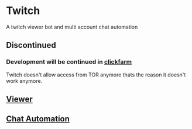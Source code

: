 # Twitch
A twitch viewer bot and multi account chat automation

## Discontinued
### Development will be continued in [clickfarm](https://github.com/Flam3rboy/clickfarm)
Twitch doesn't allow access from TOR anymore thats the reason it doesn't work anymore.

## [Viewer](/viewer)
## [Chat Automation](/chat)
